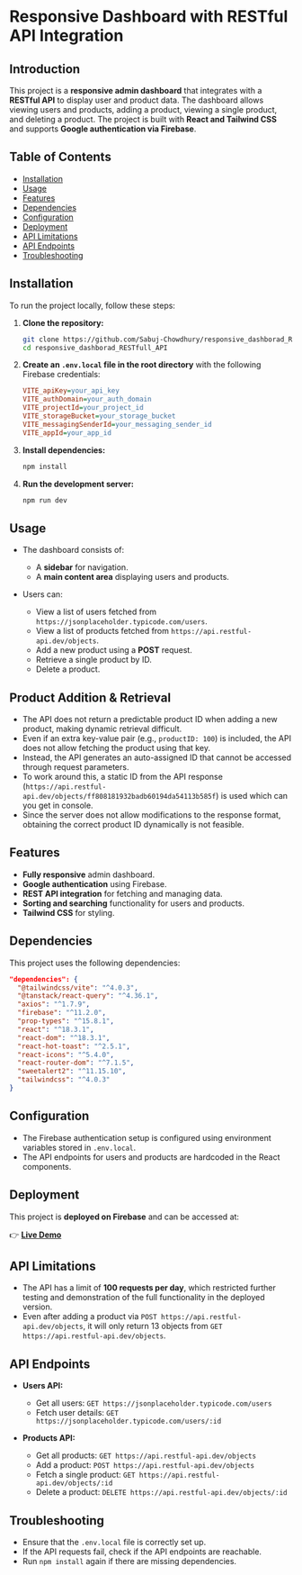 # Responsive Dashboard with RESTful API Integration

## Introduction

This project is a **responsive admin dashboard** that integrates with a **RESTful API** to display user and product data. The dashboard allows viewing users and products, adding a product, viewing a single product, and deleting a product. The project is built with **React and Tailwind CSS** and supports **Google authentication via Firebase**.

## Table of Contents

- [Installation](#installation)
- [Usage](#usage)
- [Features](#features)
- [Dependencies](#dependencies)
- [Configuration](#configuration)
- [Deployment](#deployment)
- [API Limitations](#api-limitations)
- [API Endpoints](#api-endpoints)
- [Troubleshooting](#troubleshooting)

## Installation

To run the project locally, follow these steps:

1. **Clone the repository:**

   ```sh
   git clone https://github.com/Sabuj-Chowdhury/responsive_dashborad_RESTfull_API.git
   cd responsive_dashborad_RESTfull_API
   ```

2. **Create an `.env.local` file in the root directory** with the following Firebase credentials:

   ```ini
   VITE_apiKey=your_api_key
   VITE_authDomain=your_auth_domain
   VITE_projectId=your_project_id
   VITE_storageBucket=your_storage_bucket
   VITE_messagingSenderId=your_messaging_sender_id
   VITE_appId=your_app_id
   ```

3. **Install dependencies:**

   ```sh
   npm install
   ```

4. **Run the development server:**
   ```sh
   npm run dev
   ```

## Usage

- The dashboard consists of:
  - A **sidebar** for navigation.
  - A **main content area** displaying users and products.
- Users can:

  - View a list of users fetched from `https://jsonplaceholder.typicode.com/users`.
  - View a list of products fetched from `https://api.restful-api.dev/objects`.
  - Add a new product using a **POST** request.
  - Retrieve a single product by ID.
  - Delete a product.

## Product Addition & Retrieval

- The API does not return a predictable product ID when adding a new product, making dynamic retrieval difficult.
- Even if an extra key-value pair (e.g., `productID: 100`) is included, the API does not allow fetching the product using that key.
- Instead, the API generates an auto-assigned ID that cannot be accessed through request parameters.
- To work around this, a static ID from the API response (`https://api.restful-api.dev/objects/ff808181932badb60194da54113b585f`) is used which can you get in console.
- Since the server does not allow modifications to the response format, obtaining the correct product ID dynamically is not feasible.

## Features

- **Fully responsive** admin dashboard.
- **Google authentication** using Firebase.
- **REST API integration** for fetching and managing data.
- **Sorting and searching** functionality for users and products.
- **Tailwind CSS** for styling.

## Dependencies

This project uses the following dependencies:

```json
"dependencies": {
  "@tailwindcss/vite": "^4.0.3",
  "@tanstack/react-query": "^4.36.1",
  "axios": "^1.7.9",
  "firebase": "^11.2.0",
  "prop-types": "^15.8.1",
  "react": "^18.3.1",
  "react-dom": "^18.3.1",
  "react-hot-toast": "^2.5.1",
  "react-icons": "^5.4.0",
  "react-router-dom": "^7.1.5",
  "sweetalert2": "^11.15.10",
  "tailwindcss": "^4.0.3"
}
```

## Configuration

- The Firebase authentication setup is configured using environment variables stored in `.env.local`.
- The API endpoints for users and products are hardcoded in the React components.

## Deployment

This project is **deployed on Firebase** and can be accessed at:

👉 **[Live Demo](https://dashboard-27d70.web.app/)**

## API Limitations

- The API has a limit of **100 requests per day**, which restricted further testing and demonstration of the full functionality in the deployed version.
- Even after adding a product via `POST https://api.restful-api.dev/objects`, it will only return 13 objects from `GET https://api.restful-api.dev/objects`.

## API Endpoints

- **Users API:**

  - Get all users: `GET https://jsonplaceholder.typicode.com/users`
  - Fetch user details: `GET https://jsonplaceholder.typicode.com/users/:id`

- **Products API:**
  - Get all products: `GET https://api.restful-api.dev/objects`
  - Add a product: `POST https://api.restful-api.dev/objects`
  - Fetch a single product: `GET https://api.restful-api.dev/objects/:id`
  - Delete a product: `DELETE https://api.restful-api.dev/objects/:id`

## Troubleshooting

- Ensure that the `.env.local` file is correctly set up.
- If the API requests fail, check if the API endpoints are reachable.
- Run `npm install` again if there are missing dependencies.
